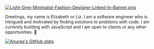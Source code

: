 [![Light-Grey-Minimalist-Fashion-Designer-Linked-In-Banner.png](https://i.postimg.cc/66Pk0W71/Light-Grey-Minimalist-Fashion-Designer-Linked-In-Banner.png)](https://postimg.cc/hh9Z4q19)

Greetings, my name is Elizabeth or Liz. I am a software engineer who is intrigued and motivated by finding solutions to problems with code. I am currently building with JavaScript and I am open to clients or any other opportunities. 🤍


[![Anurag's GitHub stats](https://github-readme-stats.vercel.app/api?username=lizx-i)](https://github.com/anuraghazra/github-readme-stats)




